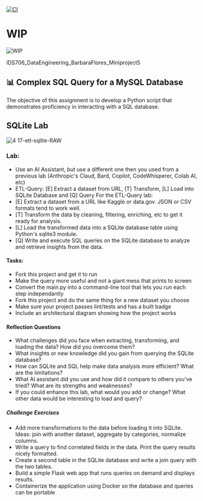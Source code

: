 
[![CI](https://github.com/nogibjj/IDS706_DataEngineering_BarbaraFlores_Miniproject5/actions/workflows/cicd.yml/badge.svg)](https://github.com/nogibjj/IDS706_DataEngineering_BarbaraFlores_Miniproject5/actions/workflows/cicd.yml)

# WIP

 ![WIP](https://cdn-icons-png.flaticon.com/512/5578/5578703.png)

IDS706_DataEngineering_BarbaraFlores_Miniproject5
## 📊  Complex SQL Query for a MySQL Database

The objective of this assignment is to develop a Python script that demonstrates proficiency in interacting with a SQL database. 






## SQLite Lab

![4 17-etl-sqlite-RAW](https://github.com/nogibjj/sqlite-lab/assets/58792/b39b21b4-ccb4-4cc4-b262-7db34492c16d)


### Lab:
 
 
* Use an AI Assistant, but use a different one then you used from a previous lab (Anthropic's Claud, Bard, Copilot, CodeWhisperer, Colab AI, etc)
* ETL-Query:  [E] Extract a dataset from URL, [T] Transform, [L] Load into SQLite Database and [Q] Query
For the ETL-Query lab:
* [E] Extract a dataset from a URL like Kaggle or data.gov. JSON or CSV formats tend to work well.
* [T] Transform the data by cleaning, filtering, enriching, etc to get it ready for analysis.
* [L] Load the transformed data into a SQLite database table using Python's sqlite3 module.
* [Q] Write and execute SQL queries on the SQLite database to analyze and retrieve insights from the data.

#### Tasks:

* Fork this project and get it to run
* Make the query more useful and not a giant mess that prints to screen
* Convert the main.py into a command-line tool that lets you run each step independantly
* Fork this project and do the same thing for a new dataset you choose
* Make sure your project passes lint/tests and has a built badge
* Include an architectural diagram showing how the project works

#### Reflection Questions

* What challenges did you face when extracting, transforming, and loading the data? How did you overcome them?
* What insights or new knowledge did you gain from querying the SQLite database?
* How can SQLite and SQL help make data analysis more efficient? What are the limitations?
* What AI assistant did you use and how did it compare to others you've tried? What are its strengths and weaknesses?
* If you could enhance this lab, what would you add or change? What other data would be interesting to load and query?

##### Challenge Exercises

* Add more transformations to the data before loading it into SQLite. Ideas: join with another dataset, aggregate by categories, normalize columns.
* Write a query to find correlated fields in the data. Print the query results nicely formatted.
* Create a second table in the SQLite database and write a join query with the two tables.
* Build a simple Flask web app that runs queries on demand and displays results.
* Containerize the application using Docker so the database and queries can be portable


